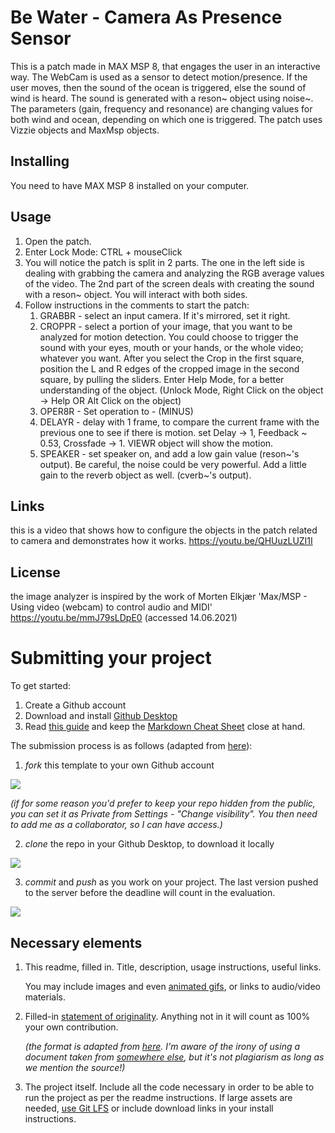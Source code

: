 # Be Water - Camera As Presence Sensor
This is a patch made in MAX MSP 8, that engages the user in an interactive way. 
The WebCam is used as a sensor to detect motion/presence. If the user moves, then the sound of the ocean is triggered, else the sound of wind is heard. 
The sound is generated with a reson~ object using noise~. The parameters (gain, frequency and resonance) are changing values for both wind and ocean, depending on which one is triggered.
The patch uses Vizzie objects and MaxMsp objects.

## Installing
You need to have MAX MSP 8 installed on your computer. 
## Usage
1. Open the patch. 
2. Enter Lock Mode: CTRL + mouseClick
3. You will notice the patch is split in 2 parts. The one in the left side is dealing with grabbing the camera and analyzing the RGB average values of the video. The 2nd part of the screen deals with creating the sound with a reson~ object. You will interact with both sides.
4. Follow instructions in the comments to start the patch:
    1. GRABBR - select an input camera. If it's mirrored, set it right. 
    2. CROPPR - select a portion of your image, that you want to be analyzed for motion detection. 
    You could choose to trigger the sound with your eyes, mouth or your hands, or the whole video; whatever you want. 
    After you select the Crop in the first square, position the L and R edges of the cropped image in the second square, by pulling the sliders. 
    Enter Help Mode, for a better understanding of the object. (Unlock Mode, Right Click on the object -> Help OR Alt Click on the object)
    3. OPER8R - Set operation to - (MINUS)
    4. DELAYR - delay with 1 frame, to compare the current frame with the previous one to see if there is motion.
        set Delay -> 1, Feedback ~ 0.53, Crossfade -> 1. VIEWR object will show the motion.
    5. SPEAKER - set speaker on, and add a low gain value (reson~'s output). Be careful, the noise could be very powerful. Add a little gain to the reverb object as well. (cverb~'s output). 
 
## Links
this is a video that shows how to configure the objects in the patch related to camera and demonstrates how it works.
https://youtu.be/QHUuzLUZI1I
## License 
the image analyzer is inspired by the work of Morten Elkjær 'Max/MSP - Using video (webcam) to control audio and MIDI'
https://youtu.be/mmJ79sLDpE0 (accessed 14.06.2021)
# Submitting your project

To get started:

1. Create a Github account
2. Download and install [Github Desktop](https://desktop.github.com/)
3. Read [this guide](https://charlesmartin.com.au/blog/2020/08/09/student-project-repository) and keep the [Markdown Cheat Sheet](https://www.markdownguide.org/cheat-sheet) close at hand.

The submission process is as follows (adapted from [here](https://cs.anu.edu.au/courses/comp1720/deliverables/05-major-project/#submission-process)):

1. *fork* this template to your own Github account

![](assets/fork.gif)

_(if for some reason you'd prefer to keep your repo hidden from the public, you can set it as Private from Settings - "Change visibility". You then need to add me as a collaborator, so I can have access.)_

2. *clone* the repo in your Github Desktop, to download it locally

![](assets/clone.gif)

3. *commit* and *push* as you work on your project. The last version pushed to the server before the deadline will count in the evaluation.

![](assets/commit.gif)

## Necessary elements

1. This readme, filled in. Title, description, usage instructions, useful links. 

    You may include images and even [animated gifs](https://www.screentogif.com/), or links to audio/video materials.

2. Filled-in [statement of originality](statement-of-originality.yml). Anything not in it will count as 100% your own contribution.

    *(the format is adapted from [here](https://gitlab.cecs.anu.edu.au/comp1720/2018/comp1720-2018-major-project/-/blob/master/statement-of-originality.yml). I'm aware of the irony of using a document taken from [somewhere else](https://cs.anu.edu.au/courses/comp1720/resources/faq/#how-do-i-fill-out-my-statement-of-originality), but it's not plagiarism as long as we mention the source!)*

3. The project itself. Include all the code necessary in order to be able to run the project as per the readme instructions. If large assets are needed, [use Git LFS](https://git-lfs.github.com/) or include download links in your install instructions.


